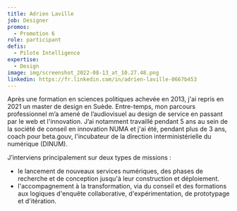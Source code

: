```yaml
---
title: Adrien Laville
job: Designer
promos:
  - Promotion 6
role: participant
defis:
  - Pilote Intelligence
expertise:
  - Design
image: img/screenshot_2022-08-13_at_10.27.48.png
linkedin: https://fr.linkedin.com/in/adrien-laville-0667b453
---
```


Après une formation en sciences politiques achevée en 2013, j'ai repris en 2021 un master de design en Suède. Entre-temps, mon parcours professionnel m’a amené de l’audiovisuel au design de service en passant par le web et l'innovation. J’ai notamment travaillé pendant 5 ans au sein de la société de conseil en innovation NUMA et j'ai été, pendant plus de 3 ans, coach pour beta.gouv, l'incubateur de la direction interministérielle du numérique (DINUM). 
 
J’interviens principalement sur deux types de missions : 
- le lancement de nouveaux services numériques, des phases de recherche et de conception jusqu'à leur construction et déploiement. 
- l'accompagnement à la transformation, via du conseil et des formations aux logiques d'enquête collaborative, d'expérimentation, de prototypage et d'itération.
